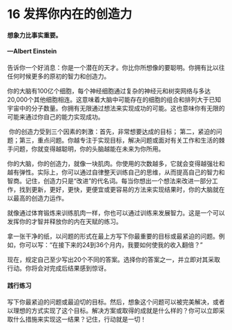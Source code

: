 # 16 发挥你内在的创造力

####  想象力比事实重要。

#### —Albert Einstein

​ 告诉你一个好消息：你是一个潜在的天才。你比你所想像的要聪明。你拥有比以往任何时候更多的原初的智力和创造力。

​ 你的大脑有100亿个细胞，每个神经细胞通过复杂的神经元和树突网络与多达20,000个其他细胞相连。这意味着大脑中可能存在的细胞的组合和排列大于已知宇宙中的分子数量。你拥有无限通过想法来实现成功的可能。这也意味你有无限的可能来通过你自己的能力实现成功。

​ 你的创造力受到三个因素的刺激：首先，非常想要达成的目标； 第二，紧迫的问题；第三，重点问题。你越专注于实现目标，解决问题或面对有关工作和生活的棘手问题，你就变得越聪明，你的头脑越能在未来为你所用。

​ 你的大脑，你的创造力，就像一块肌肉。你使用的次数越多，它就会变得越强壮和越有弹性。实际上，你可以通过自律整天训练自己的思维，从而提高自己的智力和智商。记住，创造力只是“改进”的代名词。每当你想出一个想法来改进一部分工作，找到更新，更好，更快，更便宜或更容易的方法来实现结果时，你的大脑就在以最高的创造力运作。

​ 就像通过体育锻炼来训练肌肉一样，你也可以通过训练来发展智力。这是一个可以发挥你的才智并释放你的内在天赋的练习。

​ 拿一张干净的纸，以问题的形式在最上方写下你最重要的目标或最紧迫的问题。例如，你可以写：“在接下来的24到36个月内，我要如何使我的收入翻倍？”

​ 现在，规定自己至少写出20个不同的答案。选择你的答案之一，并立即对其采取行动。你将会对完成后结果感到惊讶。

#### 践行练习

写下你最紧迫的问题或最迫切的目标。然后，想象这个问题可以被完美解决，或者以理想的方式实现了这个目标。解决方案或取得的成就是什么样的？你可以立即采取什么措施来实现这一结果？记住，行动就是一切！


